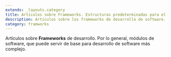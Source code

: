 ```yaml
---
extends: _layouts.category
title: Artículos sobre Frameworks. Estructuras predeterminadas para el desarrollo de software
description: Artículos sobre los frameworks de desarrollo de software. Es un marco de trabajo utilizado por desarrolladores para evitar escribir código repetido, seguro, siguiendo buenas prácticas y sobre todo, un código consistente.
category: framworks
---
```


Artículos sobre **Frameworks** de desarrollo. Por lo general, módulos de software, que puede servir de base para desarrollo de software más complejo.
